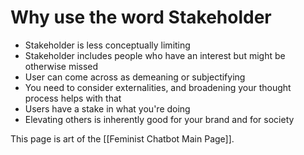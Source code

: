 # Why use the word Stakeholder

- Stakeholder is less conceptually limiting
- Stakeholder includes people who have an interest but might be otherwise missed
- User can come across as demeaning or subjectifying
- You need to consider externalities, and broadening your thought process helps with that
- Users have a stake in what you're doing
- Elevating others is inherently good for your brand and for society

This page is art of the [[Feminist Chatbot Main Page]].